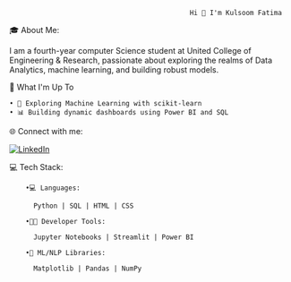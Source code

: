                                                  Hi 👋 I'm Kulsoom Fatima
🎓 About Me:

I am a fourth-year computer Science student at United College of Engineering & Research, passionate about exploring the realms of Data Analytics, machine learning, and building robust models.

🚀 What I'm Up To

	• 🤖 Exploring Machine Learning with scikit-learn
	• 📊 Building dynamic dashboards using Power BI and SQL

🌐 Connect with me:

 [![LinkedIn](https://img.shields.io/badge/-LinkedIn-blue?style=for-the-badge&logo=linkedin&logoColor=white)](https://www.linkedin.com/in/kulsoom-fatima-5b4205362/) 
 
💻 Tech Stack:

        •💻 Languages:

          Python | SQL | HTML | CSS

        •👩‍💻 Developer Tools:

          Jupyter Notebooks | Streamlit | Power BI

        •🧠 ML/NLP Libraries:

          Matplotlib | Pandas | NumPy

        





